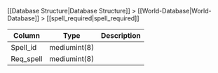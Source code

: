 [[Database Structure|Database Structure]] > [[World-Database|World-Database]] > [[spell_required|spell_required]]

Column | Type | Description
--- | --- | ---
Spell_id | mediumint(8) | 
Req_spell | mediumint(8) | 
